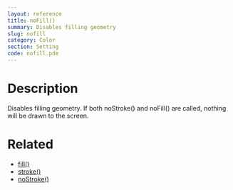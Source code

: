 ```yaml
---
layout: reference
title: noFill()
summary: Disables filling geometry
slug: nofill
category: Color
section: Setting
code: nofill.pde
---
```


# Description

Disables filling geometry. If both noStroke() and noFill() are called, nothing will be drawn to the screen.
# Related

- [fill()](fill.html)
- [stroke()](stroke.html)
- [noStroke()](nostroke.html)
